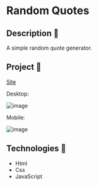 
# Random Quotes

## Description 💬
A simple random quote generator.

## Project :page_with_curl:
  [Site](https://random-quotessb.netlify.app/)
  
  Desktop:
  
  ![image](https://user-images.githubusercontent.com/65254818/119245304-9f562c00-bb4e-11eb-8929-2c98d69fb05a.png)
   
  Mobile:
  
  ![image](https://user-images.githubusercontent.com/65254818/119245412-9580f880-bb4f-11eb-8f09-c4bc69b6ae3c.png)
  



 ## Technologies :rocket:
 * Html 
 * Css
 * JavaScript

